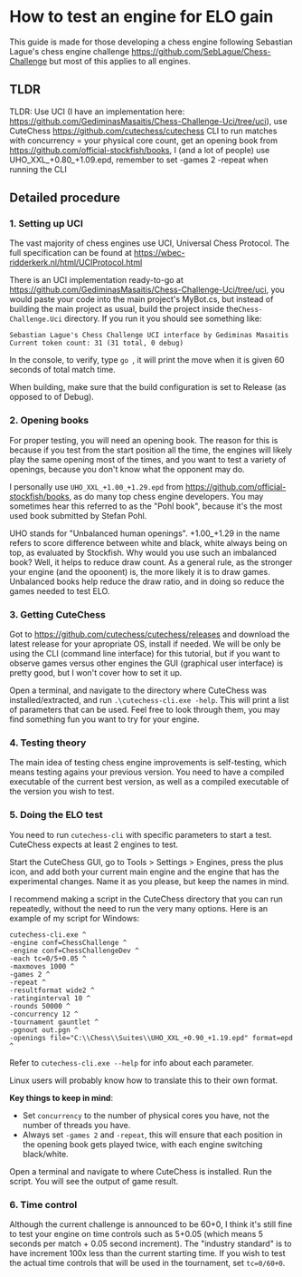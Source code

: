 # How to test an engine for ELO gain

This guide is made for those developing a chess engine following Sebastian Lague's chess engine challenge https://github.com/SebLague/Chess-Challenge but most of this applies to all engines.

## TLDR
TLDR: Use UCI (I have an implementation here: https://github.com/GediminasMasaitis/Chess-Challenge-Uci/tree/uci), use CuteChess https://github.com/cutechess/cutechess CLI to run matches with concurrency = your physical core count, get an opening book from https://github.com/official-stockfish/books, I (and a lot of people) use UHO_XXL_+0.80_+1.09.epd, remember to set -games 2 -repeat when running the CLI

## Detailed procedure

### 1. Setting up UCI

The vast majority of chess engines use UCI, Universal Chess Protocol. The full specification can be found at https://wbec-ridderkerk.nl/html/UCIProtocol.html

There is an UCI implementation ready-to-go at https://github.com/GediminasMasaitis/Chess-Challenge-Uci/tree/uci, you would paste your code into the main project's MyBot.cs, but instead of building the main project as usual, build the project inside the`Chess-Challenge.Uci` directory. If you run it you should see something like:

```
Sebastian Lague's Chess Challenge UCI interface by Gediminas Masaitis
Current token count: 31 (31 total, 0 debug)
```

In the console, to verify, type `go `, it will print the move when it is given 60 seconds of total match time.

When building, make sure that the build configuration is set to Release (as opposed to of Debug).

### 2. Opening books

For proper testing, you will need an opening book. The reason for this is because if you test from the start position all the time, the engines will likely play the same opening most of the times, and you want to test a variety of openings, because you don't know what the opponent may do.

I personally use `UHO_XXL_+1.00_+1.29.epd` from https://github.com/official-stockfish/books, as do many top chess engine developers. You may sometimes hear this referred to as the "Pohl book", because it's the most used book submitted by Stefan Pohl.

UHO stands for "Unbalanced human openings". +1.00_+1.29 in the name refers to score difference between white and black, white always being on top, as evaluated by Stockfish. Why would you use such an imbalanced book? Well, it helps to reduce draw count. As a general rule, as the stronger your engine (and the opoonent) is, the more likely it is to draw games. Unbalanced books help reduce the draw ratio, and in doing so reduce the games needed to test ELO.

### 3. Getting CuteChess

Got to https://github.com/cutechess/cutechess/releases and download the latest release for your apropriate OS, install if needed. We will be only be using the CLI (command line interface) for this tutorial, but if you want to observe games versus other engines the GUI (graphical user interface) is pretty good, but I won't cover how to set it up.

Open a terminal, and navigate to the directory where CuteChess was installed/extracted, and run `.\cutechess-cli.exe -help`. This will print a list of parameters that can be used. Feel free to look through them, you may find something fun you want to try for your engine.

### 4. Testing theory

The main idea of testing chess engine improvements is self-testing, which means testing agains your previous version. You need to have a compiled executable of the current best version, as well as a compiled executable of the version you wish to test.

### 5. Doing the ELO test

You need to run `cutechess-cli` with specific parameters to start a test. CuteChess expects at least 2 engines to test.

Start the CuteChess GUI, go to Tools > Settings > Engines, press the plus icon, and add both your current main engine and the engine that has the experimental changes. Name it as you please, but keep the names in mind.

I recommend making a script in the CuteChess directory that you can run repeatedly, without the need to run the very many options.
Here is an example of my script for Windows:

```
cutechess-cli.exe ^
-engine conf=ChessChallenge ^
-engine conf=ChessChallengeDev ^
-each tc=0/5+0.05 ^
-maxmoves 1000 ^
-games 2 ^
-repeat ^
-resultformat wide2 ^
-ratinginterval 10 ^
-rounds 50000 ^
-concurrency 12 ^
-tournament gauntlet ^
-pgnout out.pgn ^
-openings file="C:\\Chess\\Suites\\UHO_XXL_+0.90_+1.19.epd" format=epd ^
```

Refer to `cutechess-cli.exe --help` for info about each parameter.

Linux users will probably know how to translate this to their own format.

**Key things to keep in mind**:
* Set `concurrency` to the number of physical cores you have, not the number of threads you have.
* Always set `-games 2` and `-repeat`, this will ensure that each position in the opening book gets played twice, with each engine switching black/white.

Open a terminal and navigate to where CuteChess is installed. Run the script. You will see the output of game result.

### 6. Time control

Although the current challenge is announced to be 60+0, I think it's still fine to test your engine on time controls such as 5+0.05 (which means 5 seconds per match  + 0.05 second increment). The "industry standard" is to have increment 100x less than the current starting time. If you wish to test the actual time controls that will be used in the tournament, set `tc=0/60+0`.